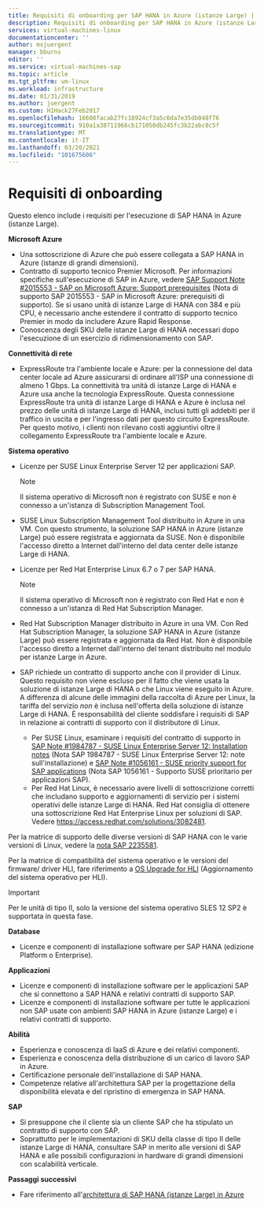 ```yaml
---
title: Requisiti di onboarding per SAP HANA in Azure (istanze Large) | Microsoft Docs
description: Requisiti di onboarding per SAP HANA in Azure (istanze Large).
services: virtual-machines-linux
documentationcenter: ''
author: msjuergent
manager: bburns
editor: ''
ms.service: virtual-machines-sap
ms.topic: article
ms.tgt_pltfrm: vm-linux
ms.workload: infrastructure
ms.date: 01/31/2019
ms.author: juergent
ms.custom: H1Hack27Feb2017
ms.openlocfilehash: 16608facab27fc18924cf3a5c6da7e35db048f76
ms.sourcegitcommit: 910a1a38711966cb171050db245fc3b22abc8c5f
ms.translationtype: MT
ms.contentlocale: it-IT
ms.lasthandoff: 03/20/2021
ms.locfileid: "101675606"
---
```

# <a name="onboarding-requirements"></a>Requisiti di onboarding

Questo elenco include i requisiti per l'esecuzione di SAP HANA in Azure (istanze Large).

**Microsoft Azure**

- Una sottoscrizione di Azure che può essere collegata a SAP HANA in Azure (istanze di grandi dimensioni).
- Contratto di supporto tecnico Premier Microsoft. Per informazioni specifiche sull'esecuzione di SAP in Azure, vedere [SAP Support Note #2015553 - SAP on Microsoft Azure: Support prerequisites](https://launchpad.support.sap.com/#/notes/2015553) (Nota di supporto SAP 2015553 - SAP in Microsoft Azure: prerequisiti di supporto). Se si usano unità di istanze Large di HANA con 384 e più CPU, è necessario anche estendere il contratto di supporto tecnico Premier in modo da includere Azure Rapid Response.
- Conoscenza degli SKU delle istanze Large di HANA necessari dopo l'esecuzione di un esercizio di ridimensionamento con SAP.

**Connettività di rete**

- ExpressRoute tra l'ambiente locale e Azure: per la connessione del data center locale ad Azure assicurarsi di ordinare all'ISP una connessione di almeno 1 Gbps. La connettività tra unità di istanze Large di HANA e Azure usa anche la tecnologia ExpressRoute. Questa connessione ExpressRoute tra unità di istanze Large di HANA e Azure è inclusa nel prezzo delle unità di istanze Large di HANA, inclusi tutti gli addebiti per il traffico in uscita e per l'ingresso dati per questo circuito ExpressRoute. Per questo motivo, i clienti non rilevano costi aggiuntivi oltre il collegamento ExpressRoute tra l'ambiente locale e Azure.

**Sistema operativo**

- Licenze per SUSE Linux Enterprise Server 12 per applicazioni SAP.

   > [!NOTE] 
   > Il sistema operativo di Microsoft non è registrato con SUSE e non è connesso a un'istanza di Subscription Management Tool.

- SUSE Linux Subscription Management Tool distribuito in Azure in una VM. Con questo strumento, la soluzione SAP HANA in Azure (istanze Large) può essere registrata e aggiornata da SUSE. Non è disponibile l'accesso diretto a Internet dall'interno del data center delle istanze Large di HANA. 
- Licenze per Red Hat Enterprise Linux 6.7 o 7 per SAP HANA.

   > [!NOTE]
   > Il sistema operativo di Microsoft non è registrato con Red Hat e non è connesso a un'istanza di Red Hat Subscription Manager.

- Red Hat Subscription Manager distribuito in Azure in una VM. Con Red Hat Subscription Manager, la soluzione SAP HANA in Azure (istanze Large) può essere registrata e aggiornata da Red Hat. Non è disponibile l'accesso diretto a Internet dall'interno del tenant distribuito nel modulo per istanze Large in Azure.
- SAP richiede un contratto di supporto anche con il provider di Linux. Questo requisito non viene escluso per il fatto che viene usata la soluzione di istanze Large di HANA o che Linux viene eseguito in Azure. A differenza di alcune delle immagini della raccolta di Azure per Linux, la tariffa del servizio *non* è inclusa nell'offerta della soluzione di istanze Large di HANA. È responsabilità del cliente soddisfare i requisiti di SAP in relazione ai contratti di supporto con il distributore di Linux. 
   - Per SUSE Linux, esaminare i requisiti del contratto di supporto in [SAP Note #1984787 - SUSE Linux Enterprise Server 12: Installation notes](https://launchpad.support.sap.com/#/notes/1984787) (Nota SAP 1984787 - SUSE Linux Enterprise Server 12: note sull'installazione) e [SAP Note #1056161 - SUSE priority support for SAP applications](https://launchpad.support.sap.com/#/notes/1056161) (Nota SAP 1056161 - Supporto SUSE prioritario per applicazioni SAP).
   - Per Red Hat Linux, è necessario avere livelli di sottoscrizione corretti che includano supporto e aggiornamenti di servizio per i sistemi operativi delle istanze Large di HANA. Red Hat consiglia di ottenere una sottoscrizione Red Hat Enterprise Linux per soluzioni di SAP. Vedere https://access.redhat.com/solutions/3082481. 

Per la matrice di supporto delle diverse versioni di SAP HANA con le varie versioni di Linux, vedere la [nota SAP 2235581](https://launchpad.support.sap.com/#/notes/2235581).

Per la matrice di compatibilità del sistema operativo e le versioni del firmware/ driver HLI, fare riferimento a [OS Upgrade for HLI](os-upgrade-hana-large-instance.md) (Aggiornamento del sistema operativo per HLI).


> [!IMPORTANT] 
> Per le unità di tipo II, solo la versione del sistema operativo SLES 12 SP2 è supportata in questa fase. 


**Database**

- Licenze e componenti di installazione software per SAP HANA (edizione Platform o Enterprise).

**Applicazioni**

- Licenze e componenti di installazione software per le applicazioni SAP che si connettono a SAP HANA e relativi contratti di supporto SAP.
- Licenze e componenti di installazione software per tutte le applicazioni non SAP usate con ambienti SAP HANA in Azure (istanze Large) e i relativi contratti di supporto.

**Abilità**

- Esperienza e conoscenza di IaaS di Azure e dei relativi componenti.
- Esperienza e conoscenza della distribuzione di un carico di lavoro SAP in Azure.
- Certificazione personale dell'installazione di SAP HANA.
- Competenze relative all'architettura SAP per la progettazione della disponibilità elevata e del ripristino di emergenza in SAP HANA.

**SAP**

- Si presuppone che il cliente sia un cliente SAP che ha stipulato un contratto di supporto con SAP.
- Soprattutto per le implementazioni di SKU della classe di tipo II delle istanze Large di HANA, consultare SAP in merito alle versioni di SAP HANA e alle possibili configurazioni in hardware di grandi dimensioni con scalabilità verticale.

**Passaggi successivi**
- Fare riferimento all'[architettura di SAP HANA (istanze Large) in Azure](hana-architecture.md)